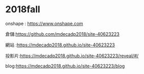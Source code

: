 # 2018fall

onshape : https://www.onshape.com

倉儲:https://github.com/mdecadp2018/site-40623223

網站 :https://mdecadp2018.github.io/site-40623223

投影片:https://mdecadp2018.github.io/site-40623223/reveal/#/

blog:https://mdecadp2018.github.io/site-40623223/blog
